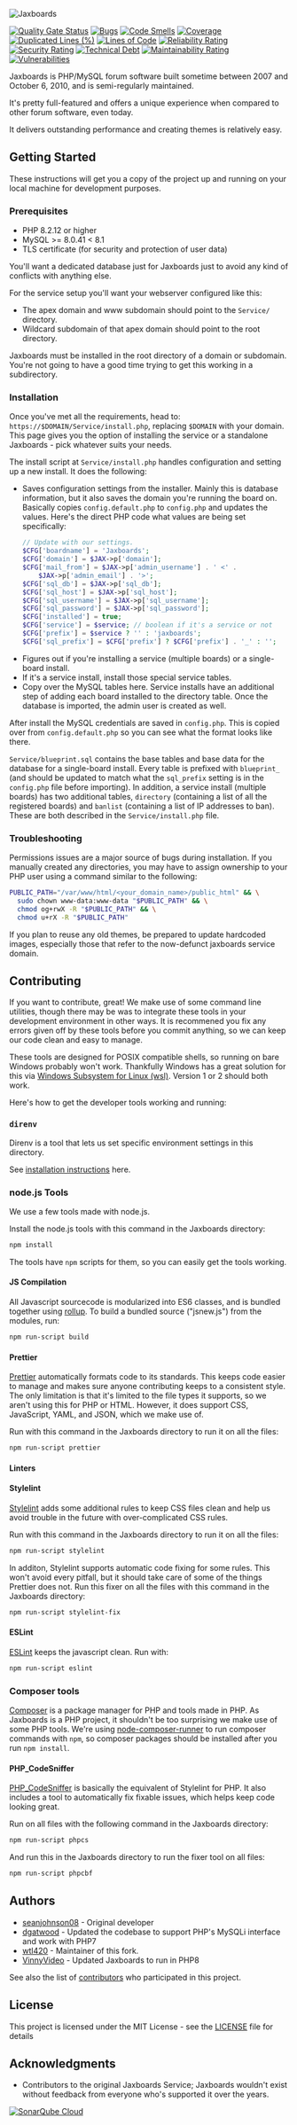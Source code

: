![Jaxboards](https://github.com/Jaxboards/Jaxboards/blob/main/acp/img/loginlogo.png?raw=true)

[![Quality Gate Status](https://sonarcloud.io/api/project_badges/measure?project=Jaxboards_Jaxboards&metric=alert_status)](https://sonarcloud.io/summary/new_code?id=Jaxboards_Jaxboards)
[![Bugs](https://sonarcloud.io/api/project_badges/measure?project=Jaxboards_Jaxboards&metric=bugs)](https://sonarcloud.io/summary/new_code?id=Jaxboards_Jaxboards)
[![Code Smells](https://sonarcloud.io/api/project_badges/measure?project=Jaxboards_Jaxboards&metric=code_smells)](https://sonarcloud.io/summary/new_code?id=Jaxboards_Jaxboards)
[![Coverage](https://sonarcloud.io/api/project_badges/measure?project=Jaxboards_Jaxboards&metric=coverage)](https://sonarcloud.io/summary/new_code?id=Jaxboards_Jaxboards)
[![Duplicated Lines (%)](https://sonarcloud.io/api/project_badges/measure?project=Jaxboards_Jaxboards&metric=duplicated_lines_density)](https://sonarcloud.io/summary/new_code?id=Jaxboards_Jaxboards)
[![Lines of Code](https://sonarcloud.io/api/project_badges/measure?project=Jaxboards_Jaxboards&metric=ncloc)](https://sonarcloud.io/summary/new_code?id=Jaxboards_Jaxboards)
[![Reliability Rating](https://sonarcloud.io/api/project_badges/measure?project=Jaxboards_Jaxboards&metric=reliability_rating)](https://sonarcloud.io/summary/new_code?id=Jaxboards_Jaxboards)
[![Security Rating](https://sonarcloud.io/api/project_badges/measure?project=Jaxboards_Jaxboards&metric=security_rating)](https://sonarcloud.io/summary/new_code?id=Jaxboards_Jaxboards)
[![Technical Debt](https://sonarcloud.io/api/project_badges/measure?project=Jaxboards_Jaxboards&metric=sqale_index)](https://sonarcloud.io/summary/new_code?id=Jaxboards_Jaxboards)
[![Maintainability Rating](https://sonarcloud.io/api/project_badges/measure?project=Jaxboards_Jaxboards&metric=sqale_rating)](https://sonarcloud.io/summary/new_code?id=Jaxboards_Jaxboards)
[![Vulnerabilities](https://sonarcloud.io/api/project_badges/measure?project=Jaxboards_Jaxboards&metric=vulnerabilities)](https://sonarcloud.io/summary/new_code?id=Jaxboards_Jaxboards)

Jaxboards is PHP/MySQL forum software built sometime between 2007 and October 6,
2010, and is semi-regularly maintained.

It's pretty full-featured and offers a unique experience when compared to other forum software, even today.

It delivers outstanding performance and creating themes is relatively easy.

## Getting Started

These instructions will get you a copy of the project up and running on your
local machine for development purposes.

### Prerequisites

- PHP 8.2.12 or higher
- MySQL >= 8.0.41 < 8.1
- TLS certificate (for security and protection of user data)

You'll want a dedicated database just for Jaxboards just to avoid any kind of
conflicts with anything else.

For the service setup you'll want your webserver configured like this:

- The apex domain and www subdomain should point to the `Service/` directory.
- Wildcard subdomain of that apex domain should point to the root directory.

Jaxboards must be installed in the root directory of a domain or subdomain.
You're not going to have a good time trying to get this working in a
subdirectory.

### Installation

Once you've met all the requirements, head to:
`https://$DOMAIN/Service/install.php`, replacing `$DOMAIN` with your domain.
This page gives you the option of installing the service or a standalone
Jaxboards - pick whatever suits your needs.

The install script at `Service/install.php` handles configuration and setting up
a new install. It does the following:

- Saves configuration settings from the installer. Mainly this is database
  information, but it also saves the domain you're running the board on.
  Basically copies `config.default.php` to `config.php` and updates the values.
  Here's the direct PHP code what values are being set specifically:
  ```php
  // Update with our settings.
  $CFG['boardname'] = 'Jaxboards';
  $CFG['domain'] = $JAX->p['domain'];
  $CFG['mail_from'] = $JAX->p['admin_username'] . ' <' .
      $JAX->p['admin_email'] . '>';
  $CFG['sql_db'] = $JAX->p['sql_db'];
  $CFG['sql_host'] = $JAX->p['sql_host'];
  $CFG['sql_username'] = $JAX->p['sql_username'];
  $CFG['sql_password'] = $JAX->p['sql_password'];
  $CFG['installed'] = true;
  $CFG['service'] = $service; // boolean if it's a service or not
  $CFG['prefix'] = $service ? '' : 'jaxboards';
  $CFG['sql_prefix'] = $CFG['prefix'] ? $CFG['prefix'] . '_' : '';
  ```
- Figures out if you're installing a service (multiple boards) or a single-board
  install.
- If it's a service install, install those special service tables.
- Copy over the MySQL tables here. Service installs have an additional step of
  adding each board installed to the directory table. Once the database is
  imported, the admin user is created as well.

After install the MySQL credentials are saved in `config.php`. This is copied
over from `config.default.php` so you can see what the format looks like there.

`Service/blueprint.sql` contains the base tables and base data for the database
for a single-board install. Every table is prefixed with `blueprint_` (and
should be updated to match what the `sql_prefix` setting is in the `config.php`
file before importing). In addition, a service install (multiple boards) has two
additional tables, `directory` (containing a list of all the registered boards)
and `banlist` (containing a list of IP addresses to ban). These are both
described in the `Service/install.php` file.

### Troubleshooting

Permissions issues are a major source of bugs during installation. If you
manually created any directories, you may have to assign ownership to your PHP
user using a command similar to the following:

```bash
PUBLIC_PATH="/var/www/html/<your_domain_name>/public_html" && \
  sudo chown www-data:www-data "$PUBLIC_PATH" && \
  chmod og+rwX -R "$PUBLIC_PATH" && \
  chmod u+rX -R "$PUBLIC_PATH"
```

If you plan to reuse any old themes, be prepared to update hardcoded images,
especially those that refer to the now-defunct jaxboards service domain.

## Contributing

If you want to contribute, great! We make use of some command line utilities,
though there may be was to integrate these tools in your development environment
in other ways. It is recommened you fix any errors given off by these tools
before you commit anything, so we can keep our code clean and easy to manage.

These tools are designed for POSIX compatible shells, so running on bare Windows
probably won't work. Thankfully Windows has a great solution for this via
[Windows Subsystem for Linux (wsl)](https://learn.microsoft.com/en-us/windows/wsl/install). Version 1 or 2 should both work.

Here's how to get the developer tools working and running:

### `direnv`

Direnv is a tool that lets us set specific environment settings in this
directory.

See [installation
instructions](https://github.com/direnv/direnv/blob/master/docs/installation.md)
here.

### node.js Tools

We use a few tools made with node.js.

Install the node.js tools with this command in the Jaxboards directory:

```bash
npm install
```

The tools have `npm` scripts for them, so you can easily get the tools working.

#### JS Compilation

All Javascript sourcecode is modularized into ES6
classes, and is bundled together using
[rollup](https://www.npmjs.com/package/rollup). To build a bundled source
("jsnew.js") from the modules, run:

```bash
npm run-script build
```

#### Prettier

[Prettier](https://github.com/prettier/prettier) automatically formats code to
its standards. This keeps code easier to manage and makes sure anyone
contributing keeps to a consistent style. The only limitation is that it's
limited to the file types it supports, so we aren't using this for PHP or HTML.
However, it does support CSS, JavaScript, YAML, and JSON, which we make use of.

Run with this command in the Jaxboards directory to run it on all the files:

```bash
npm run-script prettier
```

#### Linters

#### Stylelint

[Stylelint](https://stylelint.io/) adds some additional rules to keep CSS files
clean and help us avoid trouble in the future with over-complicated CSS rules.

Run with this command in the Jaxboards directory to run it on all the files:

```bash
npm run-script stylelint
```

In additon, Stylelint supports automatic code fixing for some rules. This won't
avoid every pitfall, but it should take care of some of the things Prettier does
not. Run this fixer on all the files with this command in the Jaxboards
directory:

```bash
npm run-script stylelint-fix
```

#### ESLint

[ESLint](https://eslint.org/) keeps the javascript clean. Run with:

```bash
npm run-script eslint
```

### Composer tools

[Composer](https://getcomposer.org/) is a package manager for PHP and tools made
in PHP. As Jaxboards is a PHP project, it shouldn't be too surprising we make
use of some PHP tools. We're using
[node-composer-runner](https://github.com/garthenweb/node-composer-runner) to
run composer commands with `npm`, so composer packages should be installed after
you run `npm install`.

#### PHP_CodeSniffer

[PHP_CodeSniffer](https://github.com/squizlabs/PHP_CodeSniffer) is basically the
equivalent of Stylelint for PHP. It also includes a tool to automatically fix
fixable issues, which helps keep code looking great.

Run on all files with the following command in the Jaxboards directory:

```bash
npm run-script phpcs
```

And run this in the Jaxboards directory to run the fixer tool on all files:

```bash
npm run-script phpcbf
```

## Authors

- [seanjohnson08](https://github.com/seanjohnson08) - Original developer
- [dgatwood](https://github.com/dgatwood) - Updated the codebase to support
  PHP's MySQLi interface and work with PHP7
- [wtl420](https://github.com/wtl420) - Maintainer of this fork.
- [VinnyVideo](https://github.com/VinnyVideo) - Updated Jaxboards to run in PHP8

See also the list of
[contributors](https://github.com/Jaxboards/Jaxboards/graphs/contributors) who
participated in this project.

## License

This project is licensed under the MIT License - see the
[LICENSE](LICENSE) file for details

## Acknowledgments

- Contributors to the original Jaxboards Service;
  Jaxboards wouldn't exist without feedback from everyone who's supported it
  over the years.

[![SonarQube Cloud](https://sonarcloud.io/images/project_badges/sonarcloud-dark.svg)](https://sonarcloud.io/summary/new_code?id=Jaxboards_Jaxboards)

